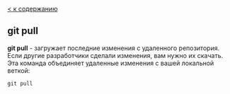 [< к содержанию](./readme.md)

## git pull

**git pull** - загружает последние изменения с удаленного репозитория.
Если другие разработчики сделали изменения, вам нужно их скачать. Эта команда объединяет удаленные изменения с вашей локальной веткой:

```
git pull
```